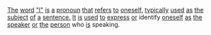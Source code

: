 [The](./the.md) [word](./word.md) ["I"](./i.md) [is](./is.md) [a](./a.md) [pronoun](./pronoun.md) [that](./that.md) [refers](./refers.md) [to](./to.md) [oneself,](./oneself.md) [typically](./typically.md) [used](./used.md) [as](./as.md) [the](./the.md) [subject](./subject.md) [of](./of.md) [a](./a.md) [sentence.](./sentence.md) [It](./it.md) [is](./is.md) [used](./used.md) [to](./to.md) [express](./express.md) [or](./or.md) identify [oneself](./oneself.md) [as](./as.md) [the](./the.md) [speaker](./speaker.md) [or](./or.md) [the](./the.md) [person](./person.md) who [is](./is.md) speaking.